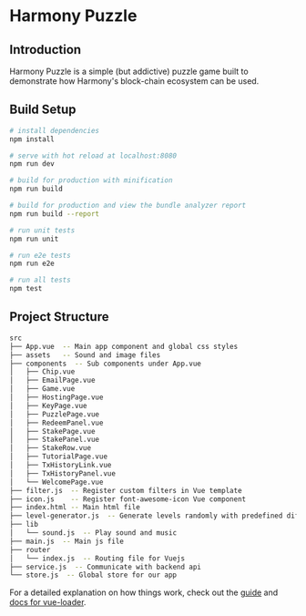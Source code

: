 # Harmony Puzzle


## Introduction
Harmony Puzzle is a simple (but addictive) puzzle game built to demonstrate how Harmony's block-chain ecosystem can be used.

## Build Setup

``` bash
# install dependencies
npm install

# serve with hot reload at localhost:8080
npm run dev

# build for production with minification
npm run build

# build for production and view the bundle analyzer report
npm run build --report

# run unit tests
npm run unit

# run e2e tests
npm run e2e

# run all tests
npm test
```

## Project Structure
```bash
src
├── App.vue  -- Main app component and global css styles
├── assets   -- Sound and image files
├── components  -- Sub components under App.vue
│   ├── Chip.vue
│   ├── EmailPage.vue
│   ├── Game.vue
│   ├── HostingPage.vue
│   ├── KeyPage.vue
│   ├── PuzzlePage.vue
│   ├── RedeemPanel.vue
│   ├── StakePage.vue
│   ├── StakePanel.vue
│   ├── StakeRow.vue
│   ├── TutorialPage.vue
│   ├── TxHistoryLink.vue
│   ├── TxHistoryPanel.vue
│   └── WelcomePage.vue
├── filter.js  -- Register custom filters in Vue template
├── icon.js    -- Register font-awesome-icon Vue component
├── index.html -- Main html file
├── level-generator.js  -- Generate levels randomly with predefined difficulty
├── lib
│   └── sound.js  -- Play sound and music
├── main.js  -- Main js file
├── router
│   └── index.js  -- Routing file for Vuejs
├── service.js  -- Communicate with backend api
└── store.js  -- Global store for our app
```

For a detailed explanation on how things work, check out the [guide](http://vuejs-templates.github.io/webpack/) and [docs for vue-loader](http://vuejs.github.io/vue-loader).
